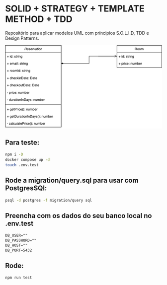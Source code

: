 # SOLID + STRATEGY + TEMPLATE METHOD + TDD

Repositório para aplicar modelos UML com príncipios S.O.L.I.D, TDD e Design Patterns.

![Texto Alternativo](public/class-diagram.png)

## Para teste:

```bash
npm i -D
docker compose up -d
touch .env.test
```

## Rode a migration/query.sql para usar com PostgresSQl:

```bash
psql -d postgres -f migration/query sql
```

## Preencha com os dados do seu banco local no .env.test

```
DB_USER=""
DB_PASSWORD=""
DB_HOST=""
DB_PORT=5432
```

## Rode:

```bash
npm run test
```
